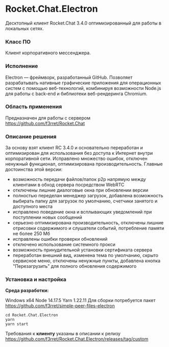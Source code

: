 # Rocket.Chat.Electron
Десктопный клиент Rocket.Chat 3.4.0 оптимизированный для работы в локальных сетях.

### Класс ПО
Клиент корпоративного мессенджера.

### Исполнение
Electron — фреймворк, разработанный GitHub. Позволяет разрабатывать нативные графические приложения для операционных систем с помощью веб-технологий, комбинируя возможности Node.js для работы с back-end и библиотеки веб-рендеринга Chromium.

### Область применения
Предназначен для работы с сервером https://github.com/f3rret/Rocket.Chat

### Описание решения
За основу взят клиент RC 3.4.0 и основательно переработан и оптимизирован для использования без доступа к Интернет внутри корпоративной сети. Исправлено множество ошибок, отключен ненужный функционал, оптимизирована производительность. Главные достоинства этой версии:
- возможность передачи файлов/папок p2p напрямую между клиентами в обход сервера посредством WebRTC
- отключены лишние диалоговые окна при обновлении версии
- полностью переделан менеджер загрузок, добавлена возможность выбирать папку для загрузок по умолчанию, счетчики занятого и доступного места
- исправлено поведение окна и всплывающих уведомлений при поступлении новых сообщений
- серьезно оптимизирована производительность, отключены лишние отрисовки содержимого и слушатели событий, потребление памяти не более 250 Мб
- исправлены ошибки проверки обновлений
- отключено использование системного прокси
- возможность принудительной установки сертификата сервера
- переработан внешний вид, изменена тема по умолчанию, скрыто сервисное меню, отключены ненужные пункты, добавлена кнопка "Перезагрузить" для полного обновления содержимого

### Установка и настройка 

**Среда разработки:**

Windows x64
Node 14.17.5
Yarn 1.22.11
Для сборки потребуется пакет https://github.com/f3rret/simple-peer-files-electron

```
cd Rocket.Chat.Electron
yarn
yarn start
```

Требования к **клиенту** указаны в описании к релизу https://github.com/f3rret/Rocket.Chat.Electron/releases/tag/custom

